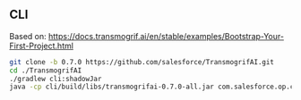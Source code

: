 

## CLI

Based on: https://docs.transmogrif.ai/en/stable/examples/Bootstrap-Your-First-Project.html

```sh
git clone -b 0.7.0 https://github.com/salesforce/TransmogrifAI.git 
cd ./TransmogrifAI
./gradlew cli:shadowJar
java -cp cli/build/libs/transmogrifai-0.7.0-all.jar com.salesforce.op.cli.CLI
```

